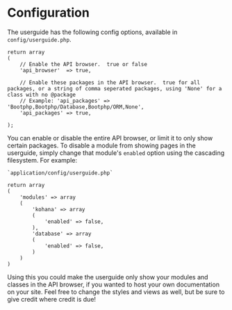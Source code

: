 # Configuration

The userguide has the following config options, available in `config/userguide.php`.

	return array
	(
		// Enable the API browser.  true or false
		'api_browser'  => true,

		// Enable these packages in the API browser.  true for all packages, or a string of comma seperated packages, using 'None' for a class with no @package
		// Example: 'api_packages' => 'Bootphp,Bootphp/Database,Bootphp/ORM,None',
		'api_packages' => true,

	);

You can enable or disable the entire API browser, or limit it to only show certain packages.  To disable a module from showing pages in the userguide, simply change that module's `enabled` option using the cascading filesystem.  For example:

	`application/config/userguide.php`

	return array
	(
		'modules' => array
		(
			'kohana' => array
			(
				'enabled' => false,
			),
			'database' => array
			(
				'enabled' => false,
			)
		)
	)

Using this you could make the userguide only show your modules and classes in the API browser, if you wanted to host your own documentation on your site.  Feel free to change the styles and views as well, but be sure to give credit where credit is due!
